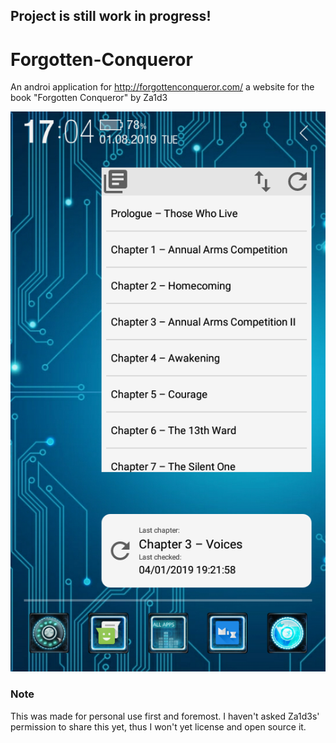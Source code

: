 ## Project is still work in progress!

# Forgotten-Conqueror

An androi application for http://forgottenconqueror.com/ a website for the book "Forgotten Conqueror" by Za1d3

<img src="Captures/Screenshot_widgetSmall_widgetLargeAlt.png" width="960"/>

### Note
This was made for personal use first and foremost. I haven't asked Za1d3s' permission to share this yet, thus I won't yet license and open source it.